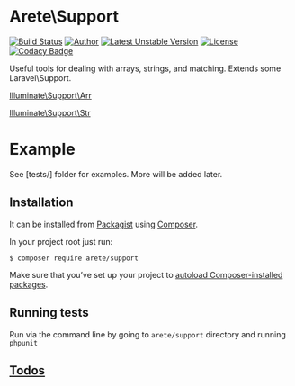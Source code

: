 # Arete\Support
[![Build Status](https://secure.travis-ci.org/aretecode/Support.svg)](https://travis-ci.org/aretecode/Support)
[![Author](http://img.shields.io/badge/author-@aretecode-blue.svg)](https://twitter.com/aretecode)
[![Latest Unstable Version](https://poser.pugx.org/arete/support/v/unstable)](https://poser.pugx.org/arete/support/v/unstable)
[![License](https://poser.pugx.org/arete/support/license)](http://packagist.org/packages/arete/support)
[![Codacy Badge](https://api.codacy.com/project/badge/84190ca7bcd646229ec39dbff18bb0b)](http://www.codacy.com/app/aretecode/Support)

Useful tools for dealing with arrays, strings, and matching. Extends some Laravel\Support. 

[Illuminate\Support\Arr](http://laravel.com/api/5.0/Illuminate/Support/Arr.html)

[Illuminate\Support\Str](http://laravel.com/api/5.0/Illuminate/Support/Str.html)

# Example
See [tests/] folder for examples.
More will be added later.

## Installation
It can be installed from [Packagist](https://packagist.org/arete/support) using [Composer](https://getcomposer.org/). 

In your project root just run:


`$ composer require arete/support`


Make sure that you’ve set up your project to [autoload Composer-installed packages](https://getcomposer.org/doc/00-intro.md#autoloading).


## Running tests
Run via the command line by going to `arete/support` directory and running `phpunit`

## [Todos](https://github.com/aretecode/Support/blob/master/TODO.md)